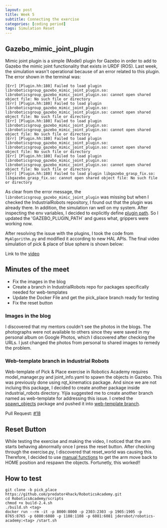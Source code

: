 ```yaml
---
layout: post
title: Week 5
subtitle: Connecting the exercise
categories: [coding period]
tags: Simulation Reset
---
```


## Gazebo_mimic_joint_plugin

Mimic joint plugin is a simple (Model) plugin for Gazebo in order to add to Gazebo the mimic joint functionality that exists in URDF (ROS). Last week, the simulation wasn't operational because of an error related to this plugin. The error shown in the terminal was:

    [Err] [Plugin.hh:180] Failed to load plugin libroboticsgroup_gazebo_mimic_joint_plugin.so: libroboticsgroup_gazebo_mimic_joint_plugin.so: cannot open shared object file: No such file or directory
    [Err] [Plugin.hh:180] Failed to load plugin libroboticsgroup_gazebo_mimic_joint_plugin.so: libroboticsgroup_gazebo_mimic_joint_plugin.so: cannot open shared object file: No such file or directory
    [Err] [Plugin.hh:180] Failed to load plugin libroboticsgroup_gazebo_mimic_joint_plugin.so: libroboticsgroup_gazebo_mimic_joint_plugin.so: cannot open shared object file: No such file or directory
    [Err] [Plugin.hh:180] Failed to load plugin libroboticsgroup_gazebo_mimic_joint_plugin.so: libroboticsgroup_gazebo_mimic_joint_plugin.so: cannot open shared object file: No such file or directory
    [Err] [Plugin.hh:180] Failed to load plugin libroboticsgroup_gazebo_mimic_joint_plugin.so: libroboticsgroup_gazebo_mimic_joint_plugin.so: cannot open shared object file: No such file or directory
    [Err] [Plugin.hh:180] Failed to load plugin libgazebo_grasp_fix.so: libgazebo_grasp_fix.so: cannot open shared object file: No such file or directory

As clear from the error message, the `libroboticsgroup_gazebo_mimic_joint_plugin` was missing but when I checked the IndustrialRobots repository, I found out that the plugin was already there. In addition, the simulation ran well on my system. After inspecting the env variables, I decided to explicitly define [plugin path](https://github.com/predator4hack/RoboticsAcademy/commit/eb743a83ab54d96d37879d8cadb6f48601a0c81b). So I updated the 'GAZEBO_PLUGIN_PATH` and guess what, grippers were working now.

After resolving the issue with the plugins, I took the code from `MyAlgorithm.py` and modified it according to new HAL APIs. The final video simulation of pick & place of blue sphere is shown below:

Link to the [video](https://youtu.be/1rrcCzl-JWI)

## Minutes of the meet

- Fix the images in the blog
- Create a branch in IndustrialRobots repo for packages specifically needed for web-templates
- Update the Docker File and get the pick_place branch ready for testing
- Fix the reset button

### Images in the blog

I discovered that my mentors couldn't see the photos in the blogs. The photographs were not available to others since they were saved in my personal album on Google Photos, which I discovered after checking the URLs. I just changed the photos from personal to shared images to remedy the problem.

### Web-template branch in Industrial Robots

Web-template of Pick & Place exercise in Robotics Academy requires model_manager.py and joint_info.yaml to spawn the objects in Gazebo. This was previously done using rqt_kinematics package. And since we are not incluing this package, I decided to create another package inside industrial_robots directory. Yijia suggested me to create another branch named as web-template for addressing this issue. I creted the [spawn_objects](https://github.com/JdeRobot/IndustrialRobots/tree/web-template/industrial_robots/spawn_objects) package and pushed it into [web-template branch](https://github.com/JdeRobot/IndustrialRobots/tree/web-template).

Pull Request: [#18](https://github.com/JdeRobot/IndustrialRobots/pull/18)

## Reset Button

While testing the exercise and making the video, I noticed that the arm starts behaving abnormally once I press the reset button. After checking through the exercise.py, I discovered that reset_world was causing this. Therefore, I decided to use [manual functions](https://github.com/predator4hack/RoboticsAcademy/blob/pick_place/exercises/pick_place/web-template/env.py) to get the arm move back to HOME position and respawn the objects. Fortunetly, this worked!!

## How to test

    git clone -b pick_place https://github.com/predator4hack/RoboticsAcademy.git
    cd RoboticsAcademy/scripts
    chmod +x build-2.4.sh
    ./build.sh <tag> 
    docker run --rm -it -p 8000:8000 -p 2303:2303 -p 1905:1905 -p 8765:8765 -p 6080:6080 -p 1108:1108 -p 6081:6081 jderobot/robotics-academy:<tag> /start.sh
